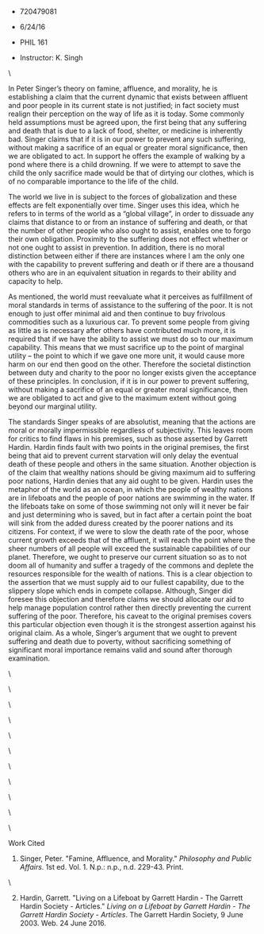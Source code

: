 -   720479081

-   6/24/16

-   PHIL 161

-   Instructor: K. Singh

\

In Peter Singer’s theory on famine, affluence, and morality, he is
establishing a claim that the current dynamic that exists between
affluent and poor people in its current state is not justified; in fact
society must realign their perception on the way of life as it is today.
Some commonly held assumptions must be agreed upon, the first being that
any suffering and death that is due to a lack of food, shelter, or
medicine is inherently bad. Singer claims that if it is in our power to
prevent any such suffering, without making a sacrifice of an equal or
greater moral significance, then we are obligated to act. In support he
offers the example of walking by a pond where there is a child drowning.
If we were to attempt to save the child the only sacrifice made would be
that of dirtying our clothes, which is of no comparable importance to
the life of the child.

The world we live in is subject to the forces of globalization and these
effects are felt exponentially over time. Singer uses this idea, which
he refers to in terms of the world as a “global village”, in order to
dissuade any claims that distance to or from an instance of suffering
and death, or that the number of other people who also ought to assist,
enables one to forgo their own obligation. Proximity to the suffering
does not effect whether or not one ought to assist in prevention. In
addition, there is no moral distinction between either if there are
instances where I am the only one with the capability to prevent
suffering and death or if there are a thousand others who are in an
equivalent situation in regards to their ability and capacity to help.

As mentioned, the world must reevaluate what it perceives as fulfillment
of moral standards in terms of assistance to the suffering of the poor.
It is not enough to just offer minimal aid and then continue to buy
frivolous commodities such as a luxurious car. To prevent some people
from giving as little as is necessary after others have contributed much
more, it is required that if we have the ability to assist we must do so
to our maximum capability. This means that we must sacrifice up to the
point of marginal utility – the point to which if we gave one more unit,
it would cause more harm on our end then good on the other. Therefore
the societal distinction between duty and charity to the poor no longer
exists given the acceptance of these principles. In conclusion, if it is
in our power to prevent suffering, without making a sacrifice of an
equal or greater moral significance, then we are obligated to act and
give to the maximum extent without going beyond our marginal utility.

The standards Singer speaks of are absolutist, meaning that the actions
are moral or morally impermissible regardless of subjectivity. This
leaves room for critics to find flaws in his premises, such as those
asserted by Garrett Hardin. Hardin finds fault with two points in the
original premises, the first being that aid to prevent current
starvation will only delay the eventual death of these people and others
in the same situation. Another objection is of the claim that wealthy
nations should be giving maximum aid to suffering poor nations, Hardin
denies that any aid ought to be given. Hardin uses the metaphor of the
world as an ocean, in which the people of wealthy nations are in
lifeboats and the people of poor nations are swimming in the water. If
the lifeboats take on some of those swimming not only will it never be
fair and just determining who is saved, but in fact after a certain
point the boat will sink from the added duress created by the poorer
nations and its citizens. For context, if we were to slow the death rate
of the poor, whose current growth exceeds that of the affluent, it will
reach the point where the sheer numbers of all people will exceed the
sustainable capabilities of our planet. Therefore, we ought to preserve
our current situation so as to not doom all of humanity and suffer a
tragedy of the commons and deplete the resources responsible for the
wealth of nations. This is a clear objection to the assertion that we
must supply aid to our fullest capability, due to the slippery slope
which ends in compete collapse. Although, Singer did foresee this
objection and therefore claims we should allocate our aid to help manage
population control rather then directly preventing the current suffering
of the poor. Therefore, his caveat to the original premises covers this
particular objection even though it is the strongest assertion against
his original claim. As a whole, Singer’s argument that we ought to
prevent suffering and death due to poverty, without sacrificing
something of significant moral importance remains valid and sound after
thorough examination.

\

\

\

\

\

\

\

\

\

\

\

Work Cited

1.  Singer, Peter. "Famine, Affluence, and Morality." *Philosophy and
    Public Affairs*. 1st ed. Vol. 1. N.p.: n.p., n.d. 229-43. Print.

\

2.  Hardin, Garrett. "Living on a Lifeboat by Garrett Hardin - The
    Garrett Hardin Society - Articles." *Living on a Lifeboat by Garrett
    Hardin - The Garrett Hardin Society - Articles*. The Garrett Hardin
    Society, 9 June 2003. Web. 24 June 2016.


